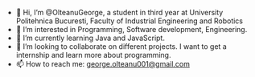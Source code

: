 - 👋 Hi, I’m @OlteanuGeorge, a student in third year at University Politehnica Bucuresti, Faculty of Industrial Engineering and Robotics
- 👀 I’m interested in Programming, Software development, Engineering. 
- 🌱 I’m currently learning Java and JavaScript.
- 💞️ I’m looking to collaborate on different projects. I want to get a internship and learn more about programming.
- 📫 How to reach me: george.olteanu001@gmail.com

<!---
OlteanuGeorge/OlteanuGeorge is a ✨ special ✨ repository because its `README.md` (this file) appears on your GitHub profile.
You can click the Preview link to take a look at your changes.
--->
